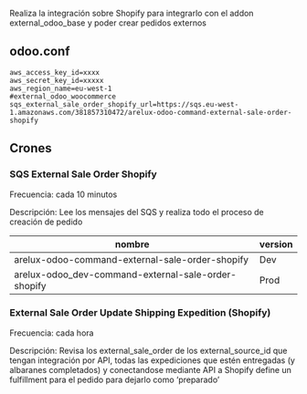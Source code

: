 Realiza la integración sobre Shopify para integrarlo con el addon external_odoo_base y poder crear pedidos externos

## odoo.conf
```
aws_access_key_id=xxxx
aws_secret_key_id=xxxxx
aws_region_name=eu-west-1
#external_odoo_woocommerce
sqs_external_sale_order_shopify_url=https://sqs.eu-west-1.amazonaws.com/381857310472/arelux-odoo-command-external-sale-order-shopify
```

## Crones

### SQS External Sale Order Shopify 
Frecuencia: cada 10 minutos

Descripción: Lee los mensajes del SQS y realiza todo el proceso de creación de pedido

nombre | version
--- | ---
arelux-odoo-command-external-sale-order-shopify | Dev
arelux-odoo_dev-command-external-sale-order-shopify | Prod

### External Sale Order Update Shipping Expedition (Shopify) 
Frecuencia: cada hora

Descripción: Revisa los external_sale_order de los external_source_id que tengan integración por API, todas las expediciones que estén entregadas (y albaranes completados) y conectandose mediante API a Shopify define un fulfillment para el pedido para dejarlo como ‘preparado’
